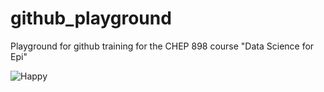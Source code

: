 # github_playground
Playground for github training for the CHEP 898 course "Data Science for Epi"

![Happy](https://tenor.com/en-CA/view/hump-day-gif-5811262162682192114)